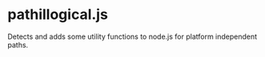 pathillogical.js
==========

Detects and adds some utility functions to node.js for platform independent paths.